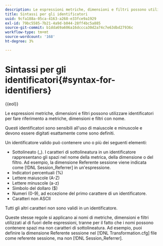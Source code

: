 ```yaml
---
description: Le espressioni metriche, dimensioni e filtri possono utilizzare identificatori per fare riferimento a metriche, dimensioni e filtri con nome.
title: Sintassi per gli identificatori
uuid: 9cfa188a-05ca-4163-a268-e33fce9a1929
exl-id: 79bc5585-7b21-4a9d-b044-28ff4bc5a885
source-git-commit: b1dda69a606a16dccca30d2a74c7e63dbd27936c
workflow-type: tm+mt
source-wordcount: '168'
ht-degree: 3%

---
```


# Sintassi per gli identificatori{#syntax-for-identifiers}

{{eol}}

Le espressioni metriche, dimensioni e filtri possono utilizzare identificatori per fare riferimento a metriche, dimensioni e filtri con nome.

Questi identificatori sono sensibili all&#39;uso di maiuscole e minuscole e devono essere digitati esattamente come sono definiti.

Un identificatore valido può contenere uno o più dei seguenti elementi:

* Sottolineato (_). I caratteri di sottolineatura in un identificatore rappresentano gli spazi nel nome della metrica, della dimensione o del filtro. Ad esempio, la dimensione Referente sessione viene indicata come [!DNL Session_Referrer] in un&#39;espressione.
* Indicatori percentuali (%)
* Lettere maiuscole (A-Z)
* Lettere minuscole (a-z)
* Simbolo del dollaro ($)
* Numeri (0-9), ad eccezione del primo carattere di un identificatore.
* Caratteri non ASCII

Tutti gli altri caratteri non sono validi in un identificatore.

Queste stesse regole si applicano ai nomi di metriche, dimensioni e filtri utilizzati al di fuori delle espressioni, tranne per il fatto che i nomi possono contenere spazi ma non caratteri di sottolineatura. Ad esempio, puoi definire la dimensione Referente sessione nel [!DNL Transformation.cfg] file come referente sessione, ma non [!DNL Session_Referrer].
